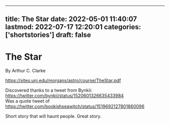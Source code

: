 
---
title: The Star
date: 2022-05-01 11:40:07
lastmod: 2022-07-17 12:20:01
categories: ['shortstories']
draft: false
---


# The Star
By Arthur C. Clarke

https://sites.uni.edu/morgans/astro/course/TheStar.pdf

Discovered thanks to a tweet from Bynkii:
https://twitter.com/bynkii/status/1520601326635433984  
Was a quote tweet of
https://twitter.com/bookishseawitch/status/1519692127801860096

Short story that will haunt people. Great story.

<!-- #public #shortstories -->

<!-- {BearID:29F54D37-7762-4AB4-BAAB-2E1FCAFD5304-63193-00000A5DB327DC88} -->
